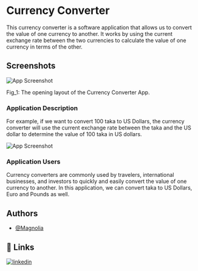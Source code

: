 
# Currency Converter

This currency converter is a software application that allows us to convert the value of one currency to another. It works by using the current exchange rate between the two currencies to calculate the value of one currency in terms of the other.



## Screenshots

![App Screenshot](https://lh3.googleusercontent.com/7m6k69rmErYbwksihAMGAONoGdWN2ozEBiEO_ZPpoCxk395K5M2GaSZaOfGok3J4bmsM2XzAeG3Taz7E6woEfDSp8wWZLjJ2PakarwTM)

Fig_1: The opening layout of the Currency Converter App.

### Application Description
For example, if we want to convert 100 taka to US Dollars, the currency converter will use the current exchange rate between the  taka and the US dollar to determine the value of 100 taka in US dollars.

![App Screenshot](https://lh3.googleusercontent.com/sBjXuS6jzrJLSxQVWXeIuNOWEQzsvdPtDxNV9mytnml9BPBI8RMt0TDq0isztIpf18elWMy3PGtYTwdQscPfvnEwMATfAIXIZ6knFzI_)

### Application Users
Currency converters are commonly used by travelers, international businesses, and investors to quickly and easily convert the value of one currency to another. In this application, we can convert taka to US Dollars, Euro and Pounds as well. 


## Authors

- [@Magnolia](https://github.com/Magnolia778)


## 🔗 Links

[![linkedin](https://img.shields.io/badge/linkedin-0A66C2?style=for-the-badge&logo=linkedin&logoColor=white)](https://www.linkedin.com/in/magnolia-biswas-028b38219/)

